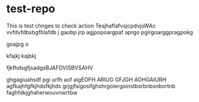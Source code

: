 # test-repo
This is test chnges to check action 
TesjhaflafvsjcpdvjoWAc 
vvfdvfdbsbgfblafdb j
gaobp jrp
agjpopoargpaf
aprgo pgirgoarggpragpokg

goajpg o

kfajkj
kajbkj

fjkfhdsgfjsadgsBJAFDVISBVSAHV

ghgagiuahsdf pgi urfh aof aigEOFH ARIUG
GFJGH AOHGAIURH
agfkajhfgfkjhdsfkjhds
grjgjfsigosifghshrgoiergoinstbsrbnbsnbortnb
faghfdkjghaherwouvnwrtbw
